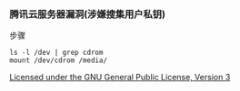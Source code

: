 ### 腾讯云服务器漏洞(涉嫌搜集用户私钥)

步骤
~~~
ls -l /dev | grep cdrom
mount /dev/cdrom /media/
~~~

 [Licensed under the GNU General Public License, Version 3](http://www.gnu.org/licenses/gpl-3.0.html) 
